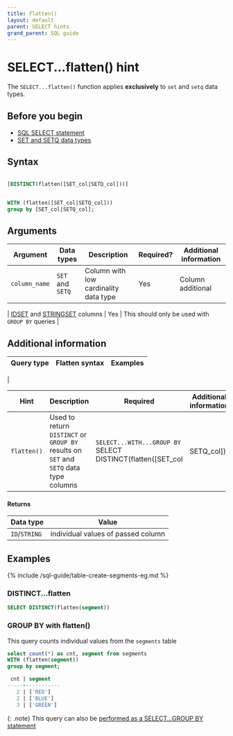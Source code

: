 ```yaml
---
title: flatten()
layout: default
parent: SELECT hints
grand_parent: SQL guide
---
```


# SELECT...flatten() hint

The `SELECT...flatten()` function applies **exclusively** to `set` and `setq` data types.

## Before you begin

* [SQL SELECT statement](/docs/sql-guide/statements/statement-select)
* [SET and SETQ data types](/docs/sql-guide/data-types/data-types-home/#low-cardinality-data-types)

## Syntax

```sql

[DISTINCT(flatten([SET_col|SETQ_col]))]


WITH (flatten([SET_col|SETQ_col]))
group by [SET_col|SETQ_col];

```

## Arguments

| Argument | Data types | Description | Required? | Additional information |
|---|---|---|---|---|
| `column_name` | `SET` and `SETQ` | Column with low cardinality data type | Yes | Column additional |


| [IDSET](/docs/sql-guide/data-types/data-type-idset) and [STRINGSET](/docs/sql-guide/data-types/data-type-stringset) columns | Yes | This should only be used with `GROUP BY` queries |

## Additional information

| Query type | Flatten syntax | Examples |
|---|---|---|
|

| Hint | Description | Required | Additional information |
|---|---|---|---|
| `flatten()` | Used to return `DISTINCT` or `GROUP BY` results on `SET` and `SETQ` data type columns | `SELECT...WITH...GROUP BY`<br/>SELECT DISTINCT(flatten([SET_col|SETQ_col])) |

#### Returns

| Data type | Value |
|---|---|
| `ID`/`STRING` | individual values of passed column |

## Examples

{% include /sql-guide/table-create-segments-eg.md %}

### DISTINCT...flatten

```sql
SELECT DISTINCT(flatten(segment))
```



### GROUP BY with flatten()

This query counts individual values from the `segments` table

```sql
select count(*) as cnt, segment from segments
WITH (flatten(segment))
group by segment;

 cnt | segment
-----+-----------
   2 | ['RED']
   2 | ['BLUE']
   3 | ['GREEN']
```

{: .note}
This query can also be [performed as a SELECT...GROUP BY statement](/docs/sql-guide/statements/statement-select#group-by-with-stringset)
